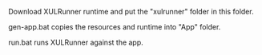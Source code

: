 
Download XULRunner runtime and put the "xulrunner" folder in this folder.

gen-app.bat copies the resources and runtime into "App" folder.

run.bat runs XULRunner against the app.